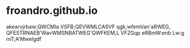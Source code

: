 # froandro.github.io
akearvjrbaw;QWCMla VSFB;QEVWMLCASVF
qgk,wfemVan'aRWEG,
QFESTRNAEB'WavWMSNBATWEG'QWFKEM,L VFZGqp
eRBmW:enb Lw:g rnT;A'Mwelgdf
